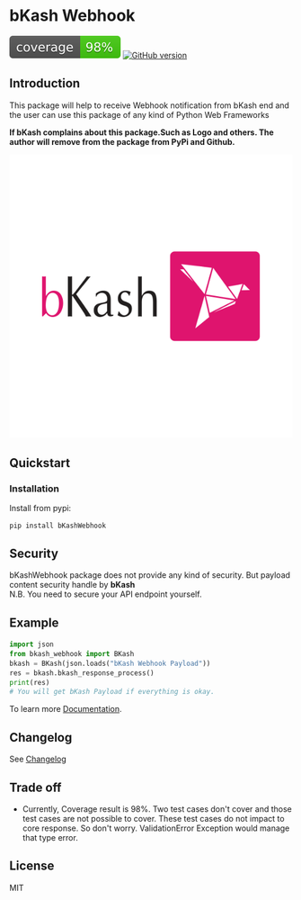 # bKash Webhook
![Coverage](https://raw.githubusercontent.com/vubon/bkash-webhook/master/docs/coverage.svg)
[![GitHub version](https://badge.fury.io/gh/vubon%2Fbkash-webhook.svg)](https://badge.fury.io/gh/vubon%2Fbkash-webhook)

## Introduction
This package will help to receive Webhook notification from bKash end and the user can use this package of any kind of Python Web Frameworks 

**If bKash complains about this package.Such as Logo and others. The author will remove from the package from PyPi and Github.**

![Coverage](https://raw.githubusercontent.com/vubon/bkash-webhook/master/docs/BKash.svg)
## Quickstart
### Installation
Install from pypi: 
```shell script
pip install bKashWebhook
```

## Security
bKashWebhook package does not provide any kind of security. But payload content security handle by **bKash** <br/>
N.B. You need to secure your API endpoint yourself. 
## Example 
```python
import json
from bkash_webhook import BKash
bkash = BKash(json.loads("bKash Webhook Payload"))
res = bkash.bkash_response_process()
print(res)
# You will get bKash Payload if everything is okay. 
```
To learn more [Documentation](./docs/GUIDE.md).

## Changelog
See [Changelog](CHANGELOG.md)

## Trade off
- Currently, Coverage result is 98%. Two test cases don't cover and those test cases are not possible to cover.
These test cases do not impact to core response. So don't worry. ValidationError Exception would manage that type error. 

## License
MIT